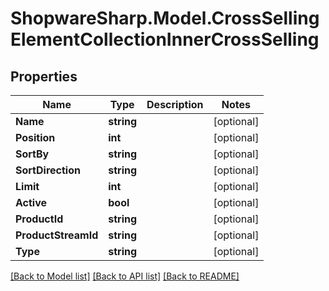 # ShopwareSharp.Model.CrossSellingElementCollectionInnerCrossSelling

## Properties

Name | Type | Description | Notes
------------ | ------------- | ------------- | -------------
**Name** | **string** |  | [optional] 
**Position** | **int** |  | [optional] 
**SortBy** | **string** |  | [optional] 
**SortDirection** | **string** |  | [optional] 
**Limit** | **int** |  | [optional] 
**Active** | **bool** |  | [optional] 
**ProductId** | **string** |  | [optional] 
**ProductStreamId** | **string** |  | [optional] 
**Type** | **string** |  | [optional] 

[[Back to Model list]](../README.md#documentation-for-models) [[Back to API list]](../README.md#documentation-for-api-endpoints) [[Back to README]](../README.md)


